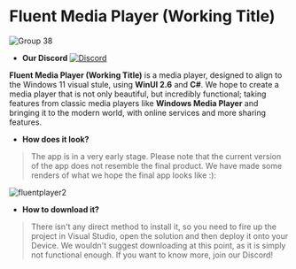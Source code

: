 # Fluent Media Player (Working Title)
![Group 38](https://user-images.githubusercontent.com/74561130/129194272-a323f553-bdbe-406d-9003-53c9a1b62d46.png)

- **Our Discord**
[![Discord](https://discord.com/api/guilds/872910570003791922/widget.png)](https://discord.gg/GQRYrrBMqd)

**Fluent Media Player (Working Title)** is a media player, designed to align to the Windows 11 visual stule, using **WinUI 2.6** and **C#**. We hope to create a media player that is not only beautiful, but incredibly functional; taking features from classic media players like **Windows Media Player** and bringing it to the modern world, with online services and more sharing features.

- **How does it look?**

> The app is in a very early stage. Please note that the current version of the app does not resemble the final product. We have made some renders of what we hope the final app looks like :):

![fluentplayer2](https://user-images.githubusercontent.com/74561130/129193704-48e4ce1d-d20c-40a9-917c-784f2b28cb10.png)


- **How to download it?**


> There isn't any direct method to install it, so you need to fire up the project in Visual Studio, open the solution and then deploy it onto your Device. We wouldn't suggest downloading at this point, as it is simply not functional enough. If you want to know more, join our Discord! 

